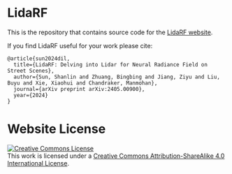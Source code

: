# LidaRF

This is the repository that contains source code for the [LidaRF website](https://siwensun.github.io/lidarf-project/).

If you find LidaRF useful for your work please cite:
```
@article{sun2024dil,
  title={LidaRF: Delving into Lidar for Neural Radiance Field on Street Scenes},
  author={Sun, Shanlin and Zhuang, Bingbing and Jiang, Ziyu and Liu, Buyu and Xie, Xiaohui and Chandraker, Manmohan},
  journal={arXiv preprint arXiv:2405.00900},
  year={2024}
}
```

# Website License
<a rel="license" href="http://creativecommons.org/licenses/by-sa/4.0/"><img alt="Creative Commons License" style="border-width:0" src="https://i.creativecommons.org/l/by-sa/4.0/88x31.png" /></a><br />This work is licensed under a <a rel="license" href="http://creativecommons.org/licenses/by-sa/4.0/">Creative Commons Attribution-ShareAlike 4.0 International License</a>.